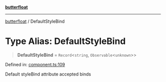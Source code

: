 [**butterfloat**](../index.md)

***

[butterfloat](../index.md) / DefaultStyleBind

# Type Alias: DefaultStyleBind

> **DefaultStyleBind** = `Record`\<`string`, `Observable`\<`unknown`\>\>

Defined in: [component.ts:109](https://github.com/WorldMaker/butterfloat/blob/df545ef96728808e6ed86d129bea41fdc458751b/component.ts#L109)

Default styleBind attribute accepted binds
